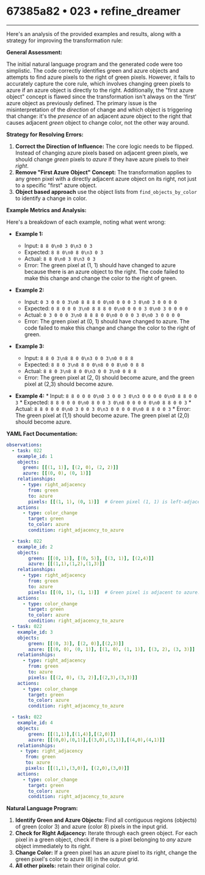 # 67385a82 • 023 • refine_dreamer

---
Here's an analysis of the provided examples and results, along with a strategy for improving the transformation rule:

**General Assessment:**

The initial natural language program and the generated code were too simplistic. The code correctly identifies green and azure objects and attempts to find azure pixels to the right of green pixels. However, it fails to accurately capture the core rule, which involves changing green pixels to azure if an azure object is directly to the right. Additionally, the "first azure object" concept is flawed since the transformation isn't always on the 'first' azure object as previously defined. The primary issue is the misinterpretation of the *direction* of change and which object is triggering that change: it's the *presence* of an adjacent azure object to the right that causes adjacent *green* object to change color, not the other way around.

**Strategy for Resolving Errors:**

1.  **Correct the Direction of Influence:** The core logic needs to be flipped. Instead of changing azure pixels based on adjacent green pixels, we should change *green* pixels to *azure* if they have azure pixels to their *right*.
2.  **Remove "First Azure Object" Concept:** The transformation applies to any green pixel with a directly adjacent azure object on its right, not just to a specific "first" azure object.
3. **Object based approach** use the object lists from `find_objects_by_color` to identify a change in color.

**Example Metrics and Analysis:**

Here's a breakdown of each example, noting what went wrong:

*   **Example 1:**
    *   Input: `8 8 0\n0 3 0\n3 0 3`
    *   Expected: `8 8 0\n0 8 0\n3 0 3`
    *   Actual: `8 8 0\n0 3 0\n3 0 3`
    *   Error: The green pixel at (1, 1) should have changed to azure because there is an azure object to the right. The code failed to make this change and change the color to the right of green.

*   **Example 2:**
    *   Input: `0 3 0 0 0 3\n0 8 8 8 0 0\n0 0 0 0 3 0\n0 3 0 0 0 0`
    *   Expected: `0 8 0 0 0 3\n0 8 8 8 0 0\n0 0 0 0 3 0\n0 3 0 0 0 0`
    *   Actual: `0 3 0 0 0 3\n0 8 8 8 0 0\n0 0 0 0 3 0\n0 3 0 0 0 0`
    *   Error: The green pixel at (0, 1) should have changed to azure. The code failed to make this change and change the color to the right of green.

*   **Example 3:**
    *   Input: `8 8 0 3\n8 8 0 0\n3 0 0 3\n0 0 8 8`
    *   Expected: `8 8 0 3\n8 8 0 0\n8 0 0 8\n0 0 8 8`
    *   Actual: `8 8 0 3\n8 8 0 0\n3 0 0 3\n0 0 8 8`
    *   Error: The green pixel at (2, 0) should become azure, and the green pixel at (2,3) should become azure.

*    **Example 4:**
    *    Input: `8 8 0 0 0 0\n0 3 0 0 3 0\n3 0 0 0 0 0\n0 8 8 0 0 3`
    *    Expected: `8 8 0 0 0 0\n0 8 0 0 3 0\n8 0 0 0 0 0\n0 8 8 0 0 3`
    *    Actual:   `8 8 0 0 0 0\n0 3 0 0 3 0\n3 0 0 0 0 0\n0 8 8 0 0 3`
    *    Error: The green pixel at (1,1) should become azure. The green pixel at (2,0) should become azure.

**YAML Fact Documentation:**

```yaml
observations:
  - task: 022
    example_id: 1
    objects:
      green: [[(1, 1)], [(2, 0), (2, 2)]]
      azure: [[(0, 0), (0, 1)]]
    relationships:
      - type: right_adjacency
        from: green
        to: azure
        pixels: [[(1, 1), (0, 1)]]  # Green pixel (1, 1) is left-adjacent to the start of an azure object.
    actions:
      - type: color_change
        target: green
        to_color: azure
        condition: right_adjacency_to_azure

  - task: 022
    example_id: 2
    objects:
        green: [[(0, 1)], [(0, 5)], [(3, 1)], [(2,4)]]
        azure: [[(1,1),(1,2),(1,3)]]
    relationships:
      - type: right_adjacency
        from: green
        to: azure
        pixels: [[(0, 1), (1, 1)]]  # Green pixel is adjacent to azure.
    actions:
      - type: color_change
        target: green
        to_color: azure
        condition: right_adjacency_to_azure
  - task: 022
    example_id: 3
    objects:
        green: [[(0, 3)], [(2, 0)],[(2,3)]]
        azure: [[(0, 0), (0, 1)], [(1, 0), (1, 1)], [(3, 2), (3, 3)]]
    relationships:
      - type: right_adjacency
        from: green
        to: azure
        pixels: [[(2, 0), (3, 2)],[(2,3),(3,3)]]
    actions:
      - type: color_change
        target: green
        to_color: azure
        condition: right_adjacency_to_azure

  - task: 022
    example_id: 4
    objects:
        green: [[(1,1)],[(1,4)],[(2,0)]]
        azure: [[(0,0),(0,1)],[(3,0),(3,1)],[(4,0),(4,1)]]
    relationships:
     - type: right_adjacency
       from: green
       to: azure
       pixels: [[(1,1),(3,0)], [(2,0),(3,0)]]
    actions:
      - type: color_change
        target: green
        to_color: azure
        condition: right_adjacency_to_azure
```

**Natural Language Program:**

1.  **Identify Green and Azure Objects:** Find all contiguous regions (objects) of green (color 3) and azure (color 8) pixels in the input grid.
2.  **Check for Right Adjacency:** Iterate through each green object. For each pixel in a green object, check if there is a pixel belonging to *any* azure object immediately to its right.
3.  **Change Color:** If a green pixel has an azure pixel to its right, change the green pixel's color to azure (8) in the output grid.
4. **All other pixels:** retain their original color.

